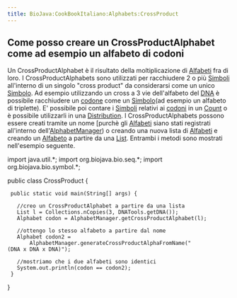 ```yaml
---
title: BioJava:CookBookItaliano:Alphabets:CrossProduct
---
```


Come posso creare un CrossProductAlphabet come ad esempio un alfabeto di codoni
-------------------------------------------------------------------------------

Un CrossProductAlphabet è il risultato della moltiplicazione di
[Alfabeti](http://www.biojava.org/docs/api14/org/biojava/bio/symbol/Alphabet.html)
fra di loro. I CrossProductAlphabets sono utilizzati per racchiudere 2 o
più
[Simboli](http://www.biojava.org/docs/api14/org/biojava/bio/symbol/Symbol.html)
all'interno di un singolo "cross product" da considerarsi come un unico
[Simbolo](http://www.biojava.org/docs/api14/org/biojava/bio/symbol/Symbol.html).
Ad esempio utilizzando un cross a 3 vie dell'alfabeto del
[DNA](wp:DNA "wikilink") è possibile racchiudere un
[codone](wp:codon "wikilink") come un
[Simbolo](http://www.biojava.org/docs/api14/org/biojava/bio/symbol/Symbol.html)(ad
esempio un alfabeto di triplette). E' possibile poi contare i
[Simboli](http://www.biojava.org/docs/api14/org/biojava/bio/symbol/Symbol.html)
relativi ai [codoni](wp:codon "wikilink") in un
[Count](http://www.biojava.org/docs/api14/org/biojava/bio/dist/Count.html)
o è possibile utilizzarli in una
[Distribution](http://www.biojava.org/docs/api14/org/biojava/bio/dist/Distribution.html).
I CrossProductAlphabets possono essere creati tramite un nome [purchè
gli
[Alfabeti](http://www.biojava.org/docs/api14/org/biojava/bio/symbol/Alphabet.html)
siano stati registrati all'interno
dell'[AlphabetManager](http://www.biojava.org/docs/api14/org/biojava/bio/symbol/AlphabetManager.html))
o creando una nuova lista di
[Alfabeti](http://www.biojava.org/docs/api14/org/biojava/bio/symbol/Alphabet.html)
e creando un
[Alfabeto](http://www.biojava.org/docs/api14/org/biojava/bio/symbol/Alphabet.html)
a partire da una
[List](http://java.sun.com/j2se/1.4.2/docs/api/java/util/List.html).
Entrambi i metodi sono mostrati nell'esempio seguente.

<java> import java.util.\*; import org.biojava.bio.seq.\*; import
org.biojava.bio.symbol.\*;

public class CrossProduct {

` public static void main(String[] args) {`

`   //creo un CrossProductAlphabet a partire da una lista`  
`   List l = Collections.nCopies(3, DNATools.getDNA());`  
`   Alphabet codon = AlphabetManager.getCrossProductAlphabet(l);`

`   //ottengo lo stesso alfabeto a partire dal nome`  
`   Alphabet codon2 =`  
`       AlphabetManager.generateCrossProductAlphaFromName("(DNA x DNA x DNA)");`

`   //mostriamo che i due alfabeti sono identici`  
`   System.out.println(codon == codon2);`  
` }`

} </java>
